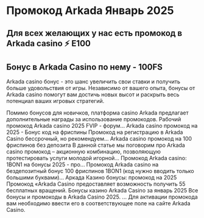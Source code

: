 # Промокод Arkada Январь 2025

## Для всех желающих у нас есть промокод в Arkada casino ⚡️ E100

## Бонус в Arkada Casino по нему - 100FS

Arkada casino бонус - это шанс увеличить свои ставки и получить больше удовольствия от игры. Независимо от вашего опыта, бонусы от Arkada casino помогут вам достичь новых высот и раскрыть весь потенциал ваших игровых стратегий.



Помимо бонусов для новичков, платформа casino Arkada предлагает дополнительные награды за использование промокодов.
Рабочий промокод Arkada casino 2025 FVIP - форум...
Arkada casino промокод на 2025 - Бонус код на фриспины Промокод на регистрацию в Arkada Casino бессрочный, но рекомендуем...
Arkada casino промокод на 100 фриспинов без депозита
В данной статье мы поговорим про Arkada casino промокод – акционную комбинацию, позволяющую протестировать услуги молодой игорной...
Промокод Arkada casino: 1BON1 на бонусы 2025 - про...
Промокод Arkada casino на бездепозитный бонус 100 фриспинов 1BON1 (код нужно вводить только большими буквами)...
Аркада Казино бонусы: промокод на 2025 Промокод «Arkada Casino предоставляет возможность получить 55 бесплатных вращений.
Бонусы казино Arkada Casino за январь 2025
Все бонусы и промокоды в Arkada Casino 2025. ... Для активации промокода вам необходимо ввести его в соответствующее поле на сайте Arkada Casino.
